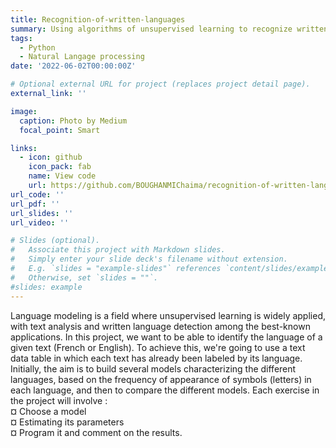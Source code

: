 ```yaml
---
title: Recognition-of-written-languages
summary: Using algorithms of unsupervised learning to recognize written languages.
tags:
  - Python
  - Natural Langage processing
date: '2022-06-02T00:00:00Z'

# Optional external URL for project (replaces project detail page).
external_link: ''

image:
  caption: Photo by Medium
  focal_point: Smart

links:
  - icon: github
    icon_pack: fab
    name: View code
    url: https://github.com/BOUGHANMIChaima/recognition-of-written-languages
url_code: ''
url_pdf: ''
url_slides: ''
url_video: ''

# Slides (optional).
#   Associate this project with Markdown slides.
#   Simply enter your slide deck's filename without extension.
#   E.g. `slides = "example-slides"` references `content/slides/example-slides.md`.
#   Otherwise, set `slides = ""`.
#slides: example
---
```


Language modeling is a field where unsupervised learning is widely applied, with text analysis and written language detection among the best-known applications. In this project, we want to be able to identify the language of a given text (French or English). To achieve this, we're going to use a text data table in which each text has already been labeled by its language. Initially, the aim is to build several models characterizing the different languages, based on the frequency of appearance of symbols (letters) in each language, and then to compare the different models.
Each exercise in the project will involve : <br> 
¤ Choose a model <br> 
¤ Estimating its parameters <br> 
¤ Program it and comment on the results.
